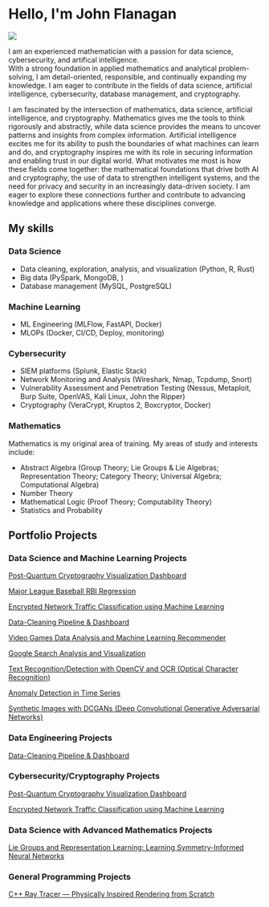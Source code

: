 # Hello, I'm John Flanagan
<a href="https://linkedin.com"><img src="https://img.shields.io/badge/-LinkedIn-0072b1?&style=for-the-badge&logo=linkedin&logoColor=white" /></a>


I am an experienced mathematician with a passion for data science, cybersecurity, and artifical intelligence.<br>
With a strong foundation in applied mathematics and analytical problem-solving, I am detail-oriented, responsible, and continually expanding my knowledge. I am eager to contribute in the fields of data science, artificial intelligence, cybersecurity, database management, and cryptography. <br>


I am fascinated by the intersection of mathematics, data science, artificial intelligence, and cryptography. Mathematics gives me the tools to think rigorously and abstractly, while data science provides the means to uncover patterns and insights from complex information. Artificial intelligence excites me for its ability to push the boundaries of what machines can learn and do, and cryptography inspires me with its role in securing information and enabling trust in our digital world. What motivates me most is how these fields come together: the mathematical foundations that drive both AI and cryptography, the use of data to strengthen intelligent systems, and the need for privacy and security in an increasingly data-driven society. I am eager to explore these connections further and contribute to advancing knowledge and applications where these disciplines converge.


## My skills
### Data Science
* Data cleaning, exploration, analysis, and visualization (Python, R, Rust) <br>
* Big data (PySpark, MongoDB, ) <br>
* Database management (MySQL, PostgreSQL) <br>

### Machine Learning
* ML Engineering (MLFlow, FastAPI, Docker)  <br>
* MLOPs (Docker, CI/CD, Deploy, monitoring)  <br>

### Cybersecurity
*  SIEM platforms (Splunk, Elastic Stack) <br>
*  Network Monitoring and Analysis (Wireshark, Nmap, Tcpdump, Snort) <br>
* Vulnerability Assessment and Penetration Testing (Nessus, Metaploit, Burp Suite, OpenVAS, Kali Linux, John the Ripper) <br>
* Cryptography (VeraCrypt, Kruptos 2, Boxcryptor, Docker) <br>

### Mathematics
Mathematics is my original area of training. My areas of study and interests include: <br>
*  Abstract Algebra (Group Theory; Lie Groups & Lie Algebras; Representation Theory; Category Theory; Universal Algebra; Computational Algebra)<br>
*  Number Theory <br>
*  Mathematical Logic (Proof Theory; Computability Theory) <br>
*  Statistics and Probability <br>


## **Portfolio Projects**

### **Data Science and Machine Learning Projects**

[Post-Quantum Cryptography Visualization Dashboard](https://github.com/jpf905/Post-Quantum-Cryptography-Visualization-Dashboard)<br>

[Major League Baseball RBI Regression](https://github.com/jpf905/MLB-RBI-Prediction-using-Linear-Regression)<br>

[Encrypted Network Traffic Classification using Machine Learning](https://github.com/jpf905/Encrypted-Traffic-Classification-using-Machine-Learning/blob/main/README.md) <br>

[Data-Cleaning Pipeline & Dashboard](https://github.com/jpf905/Data-Cleaning-Project?tab=readme-ov-file) <br>

[Video Games Data Analysis and Machine Learning Recommender](https://github.com/jpf905/Video_games_data_analysis_ML) <br>

[Google Search Analysis and Visualization](https://github.com/jpf905/Google-Search-Analysis-and-Visualization) <br>

[Text Recognition/Detection with OpenCV and OCR (Optical Character Recognition)](https://github.com/jpf905/Text-Recognition-Detection-with-OpenCV-and-OCR) <br>

[Anomaly Detection in Time Series](https://github.com/jpf905/Anomaly-Detection-in-Time-Series) <br>

[Synthetic Images with DCGANs (Deep Convolutional Generative Adversarial Networks)](https://github.com/jpf905/Synthetic_Images_with_DCGANs) <br>

### **Data Engineering Projects**
[Data-Cleaning Pipeline & Dashboard](https://github.com/jpf905/Data-Cleaning-Project?tab=readme-ov-file) <br>

### **Cybersecurity/Cryptography Projects**
[Post-Quantum Cryptography Visualization Dashboard](https://github.com/jpf905/Post-Quantum-Cryptography-Visualization-Dashboard) <br>

[Encrypted Network Traffic Classification using Machine Learning](https://github.com/jpf905/Encrypted-Traffic-Classification-using-Machine-Learning/blob/main/README.md) <br>

### **Data Science with Advanced Mathematics Projects**
[Lie Groups and Representation Learning: Learning Symmetry-Informed Neural Networks](https://github.com/jpf905/Lie-Groups-and-Representation-Learning) <br>


### **General Programming Projects**
[C++ Ray Tracer — Physically Inspired Rendering from Scratch](https://github.com/jpf905/Ray-Tracer-CPP)





